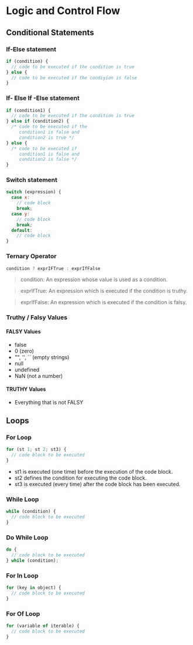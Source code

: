 # Logic and Control Flow

## Conditional Statements

### If-Else statement
```javascript
if (condition) {
  // code to be executed if the condition is true
} else {
  // code to be executed if the condiyion is false
}
```

### If- Else If -Else statement
```javascript
if (condition1) {
  // code to be executed if the condition is true
} else if (condition2) {
  /* code to be executed if the
     condition1 is false and
     condition2 is true */
} else {
  /* code to be executed if
     condition1 is false and
     condition2 is false */
}
```

### Switch statement
```javascript
switch (expression) {
  case x:
    // code block
    break;
  case y:
    // code block
    break;
  default:
    // code block
}
```

### Ternary Operator
```javascript
condition ? exprIFTrue : exprIfFalse
```
> condition: An expression whose value is used as a condition.

> exprIfTrue: An expression which is executed if the condition is truthy.

> exprIfFalse: An expression which is executed if the condition is falsy.

### Truthy / Falsy Values
#### FALSY Values
* false
* 0 (zero)
* "", '', `` (empty strings)
* null
* undefined
* NaN (not a number)

#### TRUTHY Values
* Everything that is not FALSY

## Loops

### For Loop

```javascript
for (st 1; st 2; st3) {
  // code block to be executed
}
```

- st1 is executed (one time) before the execution of the code block.
- st2 defines the condition for executing the code block.
- st3 is executed (every time) after the code block has been executed.

### While Loop

```javascript
while (condition) {
  // code block to be executed
}
```

### Do While Loop

```javascript
do {
  // code block to be executed
} while (condition);
```

### For In Loop

```javascript
for (key in object) {
  // code block to be executed
}
```

### For Of Loop

```javascript
for (variable of iterable) {
  // code block to be executed
}
```
